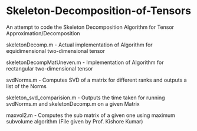 # Skeleton-Decomposition-of-Tensors

An attempt to code the Skeleton Decomposition Algorithm for Tensor Approximation/Decomposition

skeletonDecomp.m - Actual implementation of Algorithm for equidimensional two-dimensional tensor

skeletonDecompMatUneven.m - Implementation of Algorithm for rectangular two-dimensional tensor

svdNorms.m - Computes SVD of a matrix for different ranks and outputs a list of the Norms

skeleton_svd_comparision.m - Outputs the time taken for running svdNorms.m and skeletonDecomp.m on a given Matrix

maxvol2.m - Computes the sub matrix of a given one using maximum subvolume algorithm (File given by Prof. Kishore Kumar)
